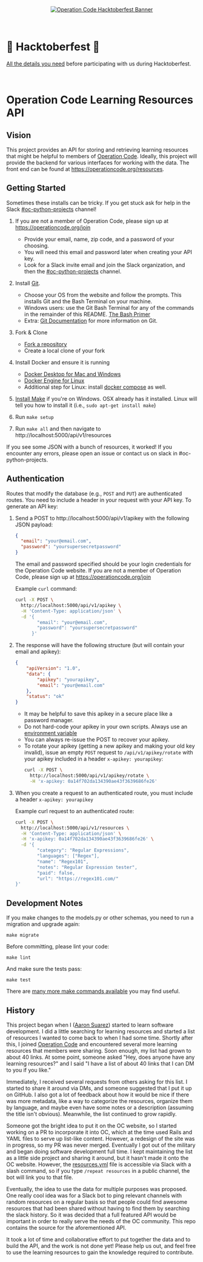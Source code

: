 <div align="center">
  <a href="https://operationcode.org" height="750" width="750">
    <img
      alt="Operation Code Hacktoberfest Banner"
      src="https://operation-code-assets.s3.us-east-2.amazonaws.com/operationcode_hacktoberfest_2020.jpg"
    >
  </a>
</div>
<br />
<br />

# 🎃 Hacktoberfest 🎃	

[All the details you need](https://github.com/OperationCode/START_HERE/blob/master/README.md#-hacktoberfest-) before participating with us during Hacktoberfest.	

<br />

# Operation Code Learning Resources API

## Vision

This project provides an API for storing and retrieving learning resources that might be helpful to members of [Operation Code](https://operationcode.org/). Ideally, this project will provide the backend for various interfaces for working with the data. The front end can be found at https://operationcode.org/resources.

## Getting Started

Sometimes these installs can be tricky.  If you get stuck ask for help in the Slack [#oc-python-projects](https://operation-code.slack.com/messages/C7NJLCCMB) channel!

1. If you are not a member of Operation Code, please sign up at https://operationcode.org/join
    - Provide your email, name, zip code, and a password of your choosing.
    - You will need this email and password later when creating your API key.
    - Look for a Slack invite email and join the Slack organization, and then the [#oc-python-projects](https://operation-code.slack.com/messages/C7NJLCCMB) channel.

1. Install [Git](https://git-scm.com/downloads).
    - Choose your OS from the website and follow the prompts.  This installs Git and the Bash Terminal on your machine.
    - Windows users: use the Git Bash Terminal for any of
      the commands in the remainder of this README.
      [The Bash Primer](http://www.compciv.org/bash-guide/)
    - Extra: [Git Documentation](https://git-scm.com/doc) for more information on Git.

1. Fork & Clone
    - [Fork a repository](https://help.github.com/articles/fork-a-repo/)
    - Create a local clone of your fork

1. Install Docker and ensure it is running
    - [Docker Desktop for Mac and Windows](https://www.docker.com/products/docker-desktop)
    - [Docker Engine for Linux](https://docs.docker.com/install/linux/docker-ce/ubuntu/)
    - Additional step for Linux: install [docker compose](https://docs.docker.com/compose/install/#install-compose) as well.

1. [Install Make](http://gnuwin32.sourceforge.net/packages/make.htm) if you're on Windows. OSX already has it installed. Linux will tell you how to install it (i.e., `sudo apt-get install make`)

1. Run `make setup`

1. Run `make all` and then navigate to http://localhost:5000/api/v1/resources

If you see some JSON with a bunch of resources, it worked! If you encounter any errors, please open an issue or contact us on slack in #oc-python-projects.

## Authentication

 Routes that modify the database (e.g., `POST` and `PUT`) are authenticated routes. You need to include a header in your request with your API key. To generate an API key:

 1. Send a POST to http://localhost:5000/api/v1/apikey with the following JSON payload:

    ```json
    {
      "email": "your@email.com",
      "password": "yoursupersecretpassword"
    }
    ```

    The email and password specified should be your login credentials for the Operation Code website. If you are not a member of Operation Code, please sign up at https://operationcode.org/join

    Example `curl` command:
    ```sh
    curl -X POST \
      http://localhost:5000/api/v1/apikey \
      -H 'Content-Type: application/json' \
      -d '{
            "email": "your@email.com",
            "password": "yoursupersecretpassword"
          }'
    ```

 1. The response will have the following structure (but will contain your email and apikey):
    ```json
    {
        "apiVersion": "1.0",
        "data": {
            "apikey": "yourapikey",
            "email": "your@email.com"
        },
        "status": "ok"
    }
    ```
    - It may be helpful to save this apikey in a secure place like a password manager.
    - Do not hard-code your apikey in your own scripts. Always use an [environment variable](https://www.twilio.com/blog/2017/01/how-to-set-environment-variables.html)
    - You can always re-issue the POST to recover your apikey.
    - To rotate your apikey (getting a new apikey and making your old key invalid), issue an empty `POST` request to `/api/v1/apikey/rotate` with your apikey included in a header `x-apikey: yourapikey`:
        ```sh
        curl -X POST \
          http://localhost:5000/api/v1/apikey/rotate \
          -H 'x-apikey: 0a14f702da134390ae43f3639686fe26'
        ```

1. When you create a request to an authenticated route, you must include a header `x-apikey: yourapikey`

    Example curl request to an authenticated route:
    ```bash
    curl -X POST \
      http://localhost:5000/api/v1/resources \
      -H 'Content-Type: application/json' \
      -H 'x-apikey: 0a14f702da134390ae43f3639686fe26' \
      -d '{
            "category": "Regular Expressions",
            "languages": ["Regex"],
            "name": "Regex101",
            "notes": "Regular Expression tester",
            "paid": false,
            "url": "https://regex101.com/"
    }'
    ```

## Development Notes

If you make changes to the models.py or other schemas, you need to run a migration and upgrade again:

```
make migrate
```

Before committing, please lint your code:

```
make lint
```

And make sure the tests pass:

```
make test
```

There are [many more make commands available](Makefile) you may find useful.

## History

This project began when I ([Aaron Suarez](https://github.com/aaron-suarez)) started to learn software development. I did a little searching for learning resources and started a list of resources I wanted to come back to when I had some time. Shortly after this, I joined [Operation Code](https://operationcode.org/join) and encountered several more learning resources that members were sharing. Soon enough, my list had grown to about 40 links. At some point, someone asked "Hey, does anyone have any learning resources?" and I said "I have a list of about 40 links that I can DM to you if you like."

Immediately, I received several requests from others asking for this list. I started to share it around via DMs, and someone suggested that I put it up on GitHub. I also got a lot of feedback about how it would be nice if there was more metadata, like a way to categorize the resources, organize them by language, and maybe even have some notes or a description (assuming the title isn't obvious). Meanwhile, the list continued to grow rapidly.

Someone got the bright idea to put it on the OC website, so I started working on a PR to incorporate it into OC, which at the time used Rails and YAML files to serve up list-like content. However, a redesign of the site was in progress, so my PR was never merged. Eventually I got out of the military and began doing software development full time. I kept maintaining the list as a little side project and sharing it around, but it hasn't made it onto the OC website. However, the [resources.yml](https://github.com/OperationCode/resources_api/blob/main/resources.yml) file is accessible via Slack with a slash command, so if you type `/repeat resources` in a public channel, the bot will link you to that file.

Eventually, the idea to use the data for multiple purposes was proposed. One really cool idea was for a Slack bot to ping relevant channels with random resources on a regular basis so that people could find awesome resources that had been shared without having to find them by searching the slack history. So it was decided that a full featured API would be important in order to really serve the needs of the OC community. This repo contains the source for the aforementioned API.

It took a lot of time and collaborative effort to put together the data and to build the API, and the work is not done yet! Please help us out, and feel free to use the learning resources to gain the knowledge required to contribute.
